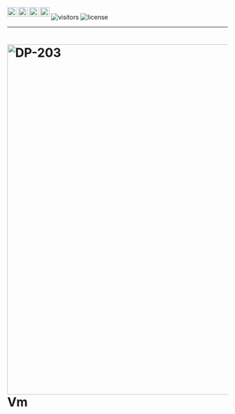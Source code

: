 <a href="https://github.com/wiseupdata/microsoft-data-engineering">
  <img align="left" alt="Wise Up Data's Instagram" width="22px" src="assets/instagram.png" />   
</a> 
<a href="https://github.com/wiseupdata/microsoft-data-engineering">
  <img align="left" alt="wise Up Data's Discord" width="22px" src="assets/discord.svg" />
</a>
<a href="https://github.com/wiseupdata/microsoft-data-engineering">
  <img align="left" alt="wise Up Data | Twitter" width="22px" src="assets/twitter.svg" />
</a>
<a href="https://github.com/wiseupdata/microsoft-data-engineering">
  <img align="left" alt="wise Up Data's LinkedIN" width="22px" src="assets/linkedin.svg" />
</a>

![visitors](https://visitor-badge.glitch.me/badge?page_id=wiseupdata.microsoft-data-engineering&left_color=green&right_color=black) 
![license](https://img.shields.io/github/license/wiseupdata/microsoft-data-engineering?style=plastic)

---

<a name="readme-top"></a>

<h1>
<img align="left" alt="DP-203" src="assets/high-tech_1500282632.jpg" width="800" />

<br>
<br>

# Vm